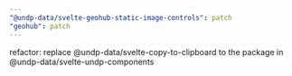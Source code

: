 ```yaml
---
"@undp-data/svelte-geohub-static-image-controls": patch
"geohub": patch
---
```


refactor: replace @undp-data/svelte-copy-to-clipboard to the package in @undp-data/svelte-undp-components
